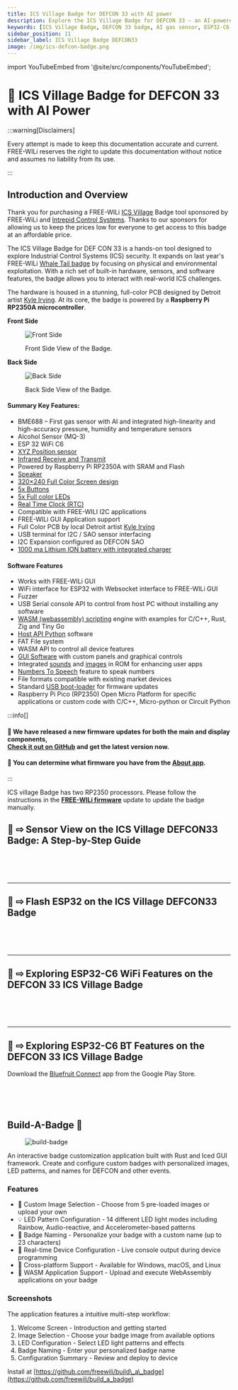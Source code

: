 ```yaml
---
title: ICS Village Badge for DEFCON 33 with AI power
description: Explore the ICS Village Badge for DEFCON 33 — an AI-powered hardware platform with gas & alcohol sensors, ESP32 Wi-Fi, RTC, and WASM scripting. Designed for hands-on ICS security, featuring a full-color screen, GUI support, and open-source tools.
keywords: [ICS Village Badge, DEFCON 33 badge, AI gas sensor, ESP32-C6 WiFi, RP2350 microcontroller, WASM scripting, ICS security hardware, FREE-WILi, Zig, Rust, CircuitPython, MicroPython, I2C SAO expansion, real-time clock, GUI badge interface]
sidebar_position: 11
sidebar_label: ICS Village Badge DEFCON33
image: /img/ics-defcon-badge.png
---
```


import YouTubeEmbed from '@site/src/components/YouTubeEmbed';

# 🤖 ICS Village Badge for DEFCON 33 with AI Power

:::warning[Disclaimers]

Every attempt is made to keep this documentation accurate and current. FREE-WILi reserves the right to update this documentation without notice and assumes no liability from its use.

:::

## Introduction and Overview

Thank you for purchasing a FREE-WILi [ICS Village](https://icsvillage.com/) Badge tool sponsored by FREE-WiLi and [Intrepid Control Systems](https://intrepidcs.com/). Thanks to our sponsors for allowing us to keep the prices low for everyone to get access to this badge at an affordable price.

The ICS Village Badge for DEF CON 33 is a hands-on tool designed to explore Industrial Control Systems (ICS) security. It expands on last year's FREE-WILi [Whale Tail badge](https://freewili.com/products/whale-tail/) by focusing on physical and environmental exploitation. With a rich set of built-in hardware, sensors, and software features, the badge allows you to interact with real-world ICS challenges.

The hardware is housed in a stunning, full-color PCB designed by Detroit artist [Kyle Irving](https://www.kyleriseirving.com/). At its core, the badge is powered by a **Raspberry Pi RP2350A microcontroller**.

**Front Side**

<div class="text--center">

<figure>

![Front Side](./assets/front-side.jpg "Front Side")
<figcaption>Front Side View of the Badge.</figcaption>
</figure>
</div>

**Back Side**

<div class="text--center">

<figure>

![Back Side](./assets/back-side.jpg "Back Side")
<figcaption>Back Side View of the Badge.</figcaption>
</figure>
</div>

#### Summary Key Features:

* BME688 – First gas sensor with AI and integrated high-linearity and high-accuracy pressure, humidity and temperature sensors   
* Alcohol Sensor (MQ-3)  
* ESP 32 WiFi C6  
* [XYZ Position sensor](../gui-screen-buttons-and-lights/accelerometer/)   
* [Infrared Receive and Transmit](../gui-screen-buttons-and-lights/ir-infrared-devices/)  
* Powered by Raspberry Pi RP2350A with SRAM and Flash  
* [Speaker](../gui-screen-buttons-and-lights/making-sounds/)  
* [320×240 Full Color Screen design](../gui-screen-buttons-and-lights/displaying-images/)  
* [5x Buttons](../gui-screen-buttons-and-lights/buttons/)   
* [5x Full color LEDs](../gui-screen-buttons-and-lights/led-light-show/)  
* [Real Time Clock (RTC)](../gui-screen-buttons-and-lights/rtc-real-time-clock/)  
* Compatible with FREE-WILI I2C applications  
* FREE-WILi GUI Application support  
* Full Color PCB by local Detroit artist [Kyle Irving](https://www.kyleriseirving.com/)  
* USB terminal for I2C / SAO sensor interfacing  
* I2C Expansion configured as DEFCON SAO  
* [1000 ma Lithium ION battery with integrated charger](../gui-screen-buttons-and-lights/li-ion-battery-and-power-management/)

#### Software Features

* Works with FREE-WILi GUI  
* WiFi interface for ESP32 with Websocket interface to FREE-WILi GUI  
* Fuzzer  
* USB Serial console API to control from host PC without installing any software  
* [WASM (webassembly) scripting](../io-app/scripting-with-wasm/) engine with examples for C/C++, Rust, Zig and Tiny Go  
* [Host API Python](https://github.com/freewili/freewili-python/) software  
* FAT File system  
* WASM API to control all device features  
* [GUI Software](../gui-screen-buttons-and-lights/) with custom panels and graphical controls  
* Integrated [sounds](../gui-screen-buttons-and-lights/making-sounds/) and [images](../gui-screen-buttons-and-lights/displaying-images/) in ROM for enhancing user apps  
* [Numbers To Speech](../gui-screen-buttons-and-lights/making-sounds/) feature to speak numbers  
* File formats compatible with existing market devices  
* Standard [USB boot-loader](../freewili-firmware-update/) for firmware updates  
* Raspberry Pi Pico (RP2350) Open Micro Platform for specific applications or custom code with C/C++, Micro-python or Circuit Python  
<!-- * Open source [github](https://github.com/freewili/) software for updates -->

:::info[]
<h4>🚀 We have released a new firmware updates for both the main and display components, <br class="br-mobile" /> <a target="_blank" rel="noopener noreferrer" href="https://github.com/freewili/freewili-firmware" class="highlight">Check it out on GitHub</a> and get the latest version now.</h4>
<h4>📱 You can determine what firmware you have from the <a target="_self" rel="noopener noreferrer" href="../gui-screen-buttons-and-lights/about-app/" class="highlight-app">About app</a>. </h4>
:::

<br/>

ICS village Badge has two RP2350 processors. Please follow the instructions in the **[FREE-WILi firmware](../freewili-firmware-update/)** update to update the badge manually. 

## 🎥 ⇨ Sensor View on the ICS Village DEFCON33 Badge: A Step-by-Step Guide

<YouTubeEmbed videoId="SxH4wWSY1L0" />

<br/><br/><br/>

---

## 🎥 ⇨ Flash ESP32 on the ICS Village DEFCON33 Badge

<YouTubeEmbed videoId="hH2B_Icv48Y" />

<br/><br/><br/>

---

## 🎥 ⇨ Exploring ESP32-C6 WiFi Features on the DEFCON 33 ICS Village Badge

<YouTubeEmbed videoId="wAfkV-FpKPw" />

<br/><br/><br/>

---

## 🎥 ⇨ Exploring ESP32-C6 BT Features on the DEFCON 33 ICS Village Badge

Download the [Bluefruit Connect](https://play.google.com/store/apps/details?id=com.adafruit.bluefruit.le.connect&hl=en&gl=US&pli=1) app from the Google Play Store.

<YouTubeEmbed videoId="JAblyfNM6ss" />

<br/><br/><br/>

## Build-A-Badge 🚀

<div class="text--center">

<figure>

![build-badge](./assets/build-badge.jpg "build-badge")
<figcaption></figcaption>
</figure>
</div>

An interactive badge customization application built with Rust and Iced GUI framework. Create and configure custom badges with personalized images, LED patterns, and names for DEFCON and other events.

### **Features**

* 🎨 Custom Image Selection \- Choose from 5 pre-loaded images or upload your own  
* 💡 LED Pattern Configuration \- 14 different LED light modes including Rainbow, Audio-reactive, and Accelerometer-based patterns  
* 📝 Badge Naming \- Personalize your badge with a custom name (up to 23 characters)  
* 🔧 Real-time Device Configuration \- Live console output during device programming  
* 📱 Cross-platform Support \- Available for Windows, macOS, and Linux  
* 🚀 WASM Application Support \- Upload and execute WebAssembly applications on your badge

### **Screenshots**

The application features a intuitive multi-step workflow:

1. Welcome Screen \- Introduction and getting started  
2. Image Selection \- Choose your badge image from available options  
3. LED Configuration \- Select LED light patterns and effects  
4. Badge Naming \- Enter your personalized badge name  
5. Configuration Summary \- Review and deploy to device

Install at [https://github.com/freewili/build\_a\_badge](https://github.com/freewili/build_a_badge) 